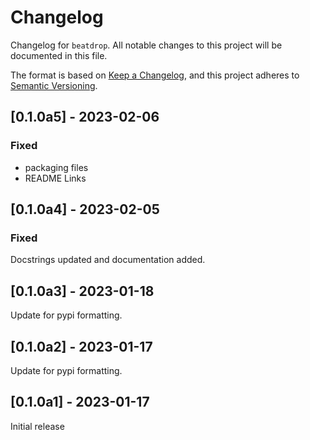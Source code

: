 # Changelog

Changelog for `beatdrop`.
All notable changes to this project will be documented in this file.

The format is based on [Keep a Changelog](https://keepachangelog.com/en/1.0.0/),
and this project adheres to [Semantic Versioning](https://semver.org/spec/v2.0.0.html).

<!-- 
## [Unreleased] - YYYY-MM-DD

### Added

### Changed

### Deprecated

### Removed

### Fixed

### Security 
-->

## [0.1.0a5] - 2023-02-06

### Fixed

- packaging files
- README Links


## [0.1.0a4] - 2023-02-05

### Fixed

Docstrings updated and documentation added.


## [0.1.0a3] - 2023-01-18

Update for pypi formatting.


## [0.1.0a2] - 2023-01-17

Update for pypi formatting.


## [0.1.0a1] - 2023-01-17

Initial release